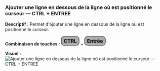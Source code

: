 ### Ajouter une ligne en dessous de la ligne où est positionné le curseur — CTRL + ENTREE

**Descriptif :** Permet d'ajouter une ligne en dessous de la ligne où est positionné le curseur.

**Combinaison de touches :** ![Ctrl](../touches/CTRL.png) + ![Entrée](../touches/ENTREE.png)

**Visuel :** ![Ajouter une ligne en dessous de la ligne où est positionné le curseur — CTRL + ENTREE](gifs/CtrlEntre.gif)